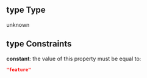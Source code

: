## type Type

unknown

## type Constraints

**constant**: the value of this property must be equal to:

```json
"feature"
```
